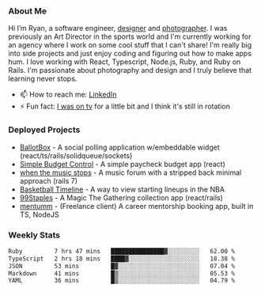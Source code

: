 ### About Me
Hi I’m Ryan, a software engineer, [designer](https://www.denvermullets.com/video) and [photographer](https://www.denvermullets.com/). I was previously an Art Director in the sports world and I'm currently working for an agency where I work on some cool stuff that I can't share! I'm really big into side projects and just enjoy coding and figuring out how to make apps hum. I love working with React, Typescript, Node.js, Ruby, and Ruby on Rails. I'm passionate about photography and design and I truly believe that learning never stops.

- 📫 How to reach me: [LinkedIn](https://www.linkedin.com/in/ryanvaznis)
- ⚡ Fun fact: [I was on tv](https://vimeo.com/381425882) for a little bit and I think it's still in rotation

### Deployed Projects
- [BallotBox](https://voteballotbox.com/) - A social polling application w/embeddable widget (react/ts/rails/solidqueue/sockets)
- [Simple Budget Control](https://simplebudgetcontrol.com/) - A simple paycheck budget app (react)
- [when the music stops](https://whenthemusicstops.net) - A music forum with a stripped back minimal approach (rails 7)
- [Basketball Timeline](https://basketball-timeline.com/?team=PHO&year=2023) - A way to view starting lineups in the NBA
- [99Staples](https://www.99staples.com/collections/denvermullets/9) - A Magic The Gathering collection app (react/rails)
- [mentumm](https://portal.mentumm.com/) - (Freelance client) A career mentorship booking app, built in TS, NodeJS

### Weekly Stats
<!--START_SECTION:waka-->

```txt
Ruby         7 hrs 47 mins   ███████████████▓░░░░░░░░░   62.00 %
TypeScript   2 hrs 18 mins   ████▓░░░░░░░░░░░░░░░░░░░░   18.38 %
JSON         53 mins         █▓░░░░░░░░░░░░░░░░░░░░░░░   07.04 %
Markdown     41 mins         █▒░░░░░░░░░░░░░░░░░░░░░░░   05.53 %
YAML         36 mins         █▒░░░░░░░░░░░░░░░░░░░░░░░   04.79 %
```

<!--END_SECTION:waka-->
